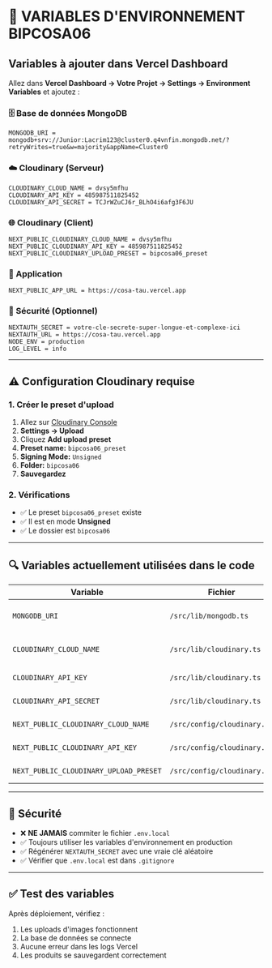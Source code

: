 # 🔧 VARIABLES D'ENVIRONNEMENT BIPCOSA06

## Variables à ajouter dans Vercel Dashboard

Allez dans **Vercel Dashboard → Votre Projet → Settings → Environment Variables** et ajoutez :

### 🗄️ Base de données MongoDB
```
MONGODB_URI = mongodb+srv://Junior:Lacrim123@cluster0.q4vnfin.mongodb.net/?retryWrites=true&w=majority&appName=Cluster0
```

### ☁️ Cloudinary (Serveur)
```
CLOUDINARY_CLOUD_NAME = dvsy5mfhu
CLOUDINARY_API_KEY = 485987511825452
CLOUDINARY_API_SECRET = TCJrWZuCJ6r_BLhO4i6afg3F6JU
```

### 🌐 Cloudinary (Client)
```
NEXT_PUBLIC_CLOUDINARY_CLOUD_NAME = dvsy5mfhu
NEXT_PUBLIC_CLOUDINARY_API_KEY = 485987511825452
NEXT_PUBLIC_CLOUDINARY_UPLOAD_PRESET = bipcosa06_preset
```

### 🚀 Application
```
NEXT_PUBLIC_APP_URL = https://cosa-tau.vercel.app
```

### 🔐 Sécurité (Optionnel)
```
NEXTAUTH_SECRET = votre-cle-secrete-super-longue-et-complexe-ici
NEXTAUTH_URL = https://cosa-tau.vercel.app
NODE_ENV = production
LOG_LEVEL = info
```

---

## ⚠️ Configuration Cloudinary requise

### 1. Créer le preset d'upload
1. Allez sur [Cloudinary Console](https://console.cloudinary.com)
2. **Settings → Upload**
3. Cliquez **Add upload preset**
4. **Preset name:** `bipcosa06_preset`
5. **Signing Mode:** `Unsigned`
6. **Folder:** `bipcosa06`
7. **Sauvegardez**

### 2. Vérifications
- ✅ Le preset `bipcosa06_preset` existe
- ✅ Il est en mode **Unsigned** 
- ✅ Le dossier est `bipcosa06`

---

## 🔍 Variables actuellement utilisées dans le code

| Variable | Fichier | Usage |
|----------|---------|-------|
| `MONGODB_URI` | `/src/lib/mongodb.ts` | Connexion base de données |
| `CLOUDINARY_CLOUD_NAME` | `/src/lib/cloudinary.ts` | Config serveur Cloudinary |
| `CLOUDINARY_API_KEY` | `/src/lib/cloudinary.ts` | Clé API serveur |
| `CLOUDINARY_API_SECRET` | `/src/lib/cloudinary.ts` | Secret API serveur |
| `NEXT_PUBLIC_CLOUDINARY_CLOUD_NAME` | `/src/config/cloudinary.ts` | Config client |
| `NEXT_PUBLIC_CLOUDINARY_API_KEY` | `/src/config/cloudinary.ts` | Clé API client |
| `NEXT_PUBLIC_CLOUDINARY_UPLOAD_PRESET` | `/src/config/cloudinary.ts` | Preset uploads |

---

## 🚨 Sécurité 

- ❌ **NE JAMAIS** commiter le fichier `.env.local`
- ✅ Toujours utiliser les variables d'environnement en production
- ✅ Régénérer `NEXTAUTH_SECRET` avec une vraie clé aléatoire
- ✅ Vérifier que `.env.local` est dans `.gitignore`

---

## ✅ Test des variables

Après déploiement, vérifiez :
1. Les uploads d'images fonctionnent
2. La base de données se connecte
3. Aucune erreur dans les logs Vercel
4. Les produits se sauvegardent correctement